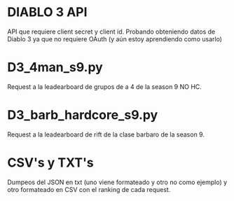# DIABLO 3 API
API que requiere client secret y client id. Probando obteniendo datos de Diablo 3 ya que no requiere OAuth (y aún estoy aprendiendo como usarlo)

# D3_4man_s9.py
Request a la leadearboard de grupos de a 4 de la season 9 NO HC.

# D3_barb_hardcore_s9.py
Request a la leadearboard de rift de la clase barbaro de la season 9.

# CSV's y TXT's
Dumpeos del JSON en txt (uno viene formateado y otro no como ejemplo) y otro formateado en CSV con el ranking de cada request.
